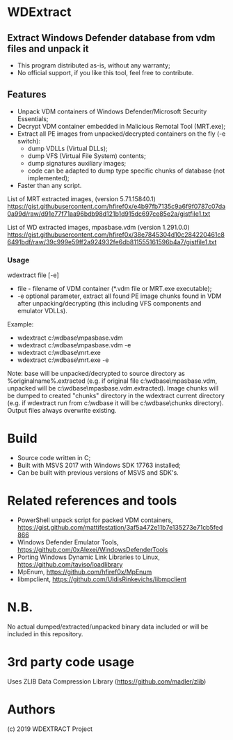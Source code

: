 
# WDExtract
## Extract Windows Defender database from vdm files and unpack it

+ This program distributed as-is, without any warranty;
+ No official support, if you like this tool, feel free to contribute.

## Features
* Unpack VDM containers of Windows Defender/Microsoft Security Essentials;
* Decrypt VDM container embedded in Malicious Remotal Tool (MRT.exe);
* Extract all PE images from unpacked/decrypted containers on the fly (-e switch):
   * dump VDLLs (Virtual DLLs);
   * dump VFS (Virtual File System) contents;
   * dump signatures auxiliary images;
   * code can be adapted to dump type specific chunks of database (not implemented);
* Faster than any script.

List of MRT extracted images, (version 5.71.15840.1)
https://gist.githubusercontent.com/hfiref0x/e4b97fb7135c9a6f9f0787c07da0a99d/raw/d91e77f71aa96bdb98d121b1d915dc697ce85e2a/gistfile1.txt

List of WD extracted images, mpasbase.vdm (version 1.291.0.0)
https://gist.githubusercontent.com/hfiref0x/38e7845304d10c284220461c86491bdf/raw/39c999e59ff2a924932fe6db811555161596b4a7/gistfile1.txt

### Usage
wdextract file [-e]
* file - filename of VDM container (*.vdm file or MRT.exe executable);
* -e optional parameter, extract all found PE image chunks found in VDM after unpacking/decrypting (this including VFS components and emulator VDLLs).

Example:
+ wdextract c:\wdbase\mpasbase.vdm
+ wdextract c:\wdbase\mpasbase.vdm -e
+ wdextract c:\wdbase\mrt.exe
+ wdextract c:\wdbase\mrt.exe -e

Note: base will be unpacked/decrypted to source directory as %originalname%.extracted (e.g. if original file c:\wdbase\mpasbase.vdm, unpacked will be c:\wdbase\mpasbase.vdm.extracted). Image chunks will be dumped to created "chunks" directory in the wdextract current directory (e.g. if wdextract run from c:\wdbase it will be c:\wdbase\chunks directory). Output files always overwrite existing.


# Build

+ Source code written in C;
+ Built with MSVS 2017 with Windows SDK 17763 installed;
+ Can be built with previous versions of MSVS and SDK's.

# Related references and tools
+ PowerShell unpack script for packed VDM containers, https://gist.github.com/mattifestation/3af5a472e11b7e135273e71cb5fed866
+ Windows Defender Emulator Tools, https://github.com/0xAlexei/WindowsDefenderTools
+ Porting Windows Dynamic Link Libraries to Linux, https://github.com/taviso/loadlibrary
+ MpEnum, https://github.com/hfiref0x/MpEnum
+ libmpclient, https://github.com/UldisRinkevichs/libmpclient

# N.B.
No actual dumped/extracted/unpacked binary data included or will be included in this repository.

# 3rd party code usage
Uses ZLIB Data Compression Library (https://github.com/madler/zlib)

# Authors
(c) 2019 WDEXTRACT Project
